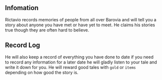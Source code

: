 ## Infomation

Rictavio records memories of people from all over Barovia and will tell you a story about anyone you have met or have yet to meet. He claims his stories true though they are often hard to believe.

## Record Log

He will also keep a record of everything you have done to date if you need to record any information for a later date he will gladly listen to your tale and write it down for you. He will reward good tales with `gold` or `items` depending on how good the story is.